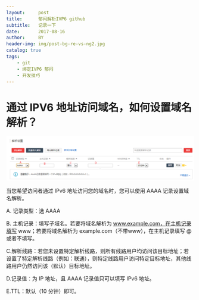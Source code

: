 ```yaml
---
layout:     post
title:      郁闷解析IVP6 github
subtitle:   记录一下
date:       2017-08-16
author:     BY
header-img: img/post-bg-re-vs-ng2.jpg
catalog: true
tags:
    - git 
    - 绑定IVP6 郁闷
    - 开发技巧
---
```

# 通过 IPV6 地址访问域名，如何设置域名解析？

![](./img/TB1O8RvHVXXXXbaXXXXNZva7XXX-1087-260.png) 

当您希望访问者通过 IPv6 地址访问您的域名时，您可以使用 AAAA 记录设置域名解析。 


A. 记录类型：选 AAAA

B. 主机记录：填写子域名。若要将域名解析为 www.example.com，在主机记录填写 www；若要将域名解析为 example.com（不带www），在主机记录填写 @ 或者不填写。

C.解析线路：若您未设置特定解析线路，则所有线路用户均访问该目标地址；若设置了特定解析线路（例如：联通），则特定线路用户访问特定目标地址，其他线路用户仍然访问该（默认）目标地址。

D.记录值：为 IP 地址，且 AAAA 记录值只可以填写 IPv6 地址。

E.TTL：默认（10 分钟）即可。
